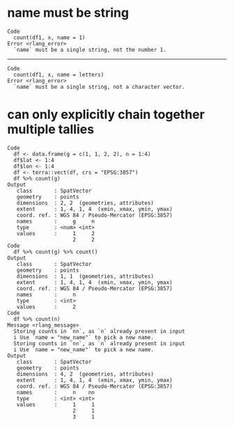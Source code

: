 # name must be string

    Code
      count(df1, x, name = 1)
    Error <rlang_error>
      `name` must be a single string, not the number 1.

---

    Code
      count(df1, x, name = letters)
    Error <rlang_error>
      `name` must be a single string, not a character vector.

# can only explicitly chain together multiple tallies

    Code
      df <- data.frame(g = c(1, 1, 2, 2), n = 1:4)
      df$lat <- 1:4
      df$lon <- 1:4
      df <- terra::vect(df, crs = "EPSG:3857")
      df %>% count(g)
    Output
       class       : SpatVector 
       geometry    : points 
       dimensions  : 2, 2  (geometries, attributes)
       extent      : 1, 4, 1, 4  (xmin, xmax, ymin, ymax)
       coord. ref. : WGS 84 / Pseudo-Mercator (EPSG:3857) 
       names       :     g     n
       type        : <num> <int>
       values      :     1     2
                         2     2
    Code
      df %>% count(g) %>% count()
    Output
       class       : SpatVector 
       geometry    : points 
       dimensions  : 1, 1  (geometries, attributes)
       extent      : 1, 4, 1, 4  (xmin, xmax, ymin, ymax)
       coord. ref. : WGS 84 / Pseudo-Mercator (EPSG:3857) 
       names       :     n
       type        : <int>
       values      :     2
    Code
      df %>% count(n)
    Message <rlang_message>
      Storing counts in `nn`, as `n` already present in input
      i Use `name = "new_name"` to pick a new name.
      Storing counts in `nn`, as `n` already present in input
      i Use `name = "new_name"` to pick a new name.
    Output
       class       : SpatVector 
       geometry    : points 
       dimensions  : 4, 2  (geometries, attributes)
       extent      : 1, 4, 1, 4  (xmin, xmax, ymin, ymax)
       coord. ref. : WGS 84 / Pseudo-Mercator (EPSG:3857) 
       names       :     n    nn
       type        : <int> <int>
       values      :     1     1
                         2     1
                         3     1


